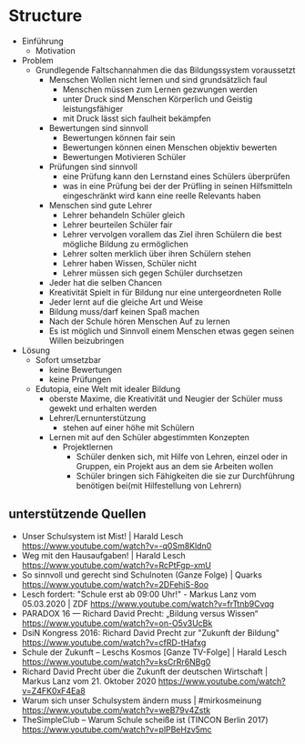 # Structure

- Einführung
  - Motivation
- Problem
  - Grundlegende Faltschannahmen die das Bildungssystem voraussetzt
    - Menschen Wollen nicht lernen und sind grundsätzlich faul
      - Menschen müssen zum Lernen gezwungen werden
      - unter Druck sind Menschen Körperlich und Geistig leistungsfähiger
      - mit Druck lässt sich faulheit bekämpfen
    - Bewertungen sind sinnvoll
      - Bewertungen können fair sein
      - Bewertungen können einen Menschen objektiv bewerten
      - Bewertungen Motivieren Schüler
    - Prüfungen sind sinnvoll
      - eine Prüfung kann den Lernstand eines Schülers überprüfen
      - was in eine Prüfung bei der der Prüfling in seinen Hilfsmitteln eingeschränkt wird kann eine reelle Relevants haben
    - Menschen sind gute Lehrer
      - Lehrer behandeln Schüler gleich
      - Lehrer beurteilen Schüler fair
      - Lehrer vervolgen vorallem das Ziel ihren Schülern die best mögliche Bildung zu ermöglichen
      - Lehrer solten merklich über ihren Schülern stehen
      - Lehrer haben Wissen, Schüler nicht
      - Lehrer müssen sich gegen Schüler durchsetzen
    - Jeder hat die selben Chancen
    - Kreativität Spielt in für Bildung nur eine untergeordneten Rolle
    - Jeder lernt auf die gleiche Art und Weise
    - Bildung muss/darf keinen Spaß machen
    - Nach der Schule hören Menschen Auf zu lernen
    - Es ist möglich und Sinnvoll einem Menschen etwas gegen seinen Willen beizubringen
- Lösung
  - Sofort umsetzbar
    - keine Bewertungen
    - keine Prüfungen
  - Edutopia, eine Welt mit idealer Bildung
    - oberste Maxime, die Kreativität und Neugier der Schüler muss gewekt und erhalten werden
    - Lehrer/Lernunterstützung
      - stehen auf einer höhe mit Schülern
    - Lernen mit auf den Schüler abgestimmten Konzepten
      - Projektlernen
        - Schüler denken sich, mit Hilfe von Lehren, einzel oder in Gruppen, ein Projekt aus an dem sie Arbeiten wollen
        - Schüler bringen sich Fähigkeiten die sie zur Durchführung benötigen bei(mit Hilfestellung von Lehrern)

## unterstützende Quellen

- Unser Schulsystem ist Mist! | Harald Lesch https://www.youtube.com/watch?v=-q0Sm8Kldn0
- Weg mit den Hausaufgaben! | Harald Lesch https://www.youtube.com/watch?v=RcPtFgp-xmU
- So sinnvoll und gerecht sind Schulnoten (Ganze Folge) | Quarks https://www.youtube.com/watch?v=2DFehiS-8oo
- Lesch fordert: "Schule erst ab 09:00 Uhr!" - Markus Lanz vom 05.03.2020 | ZDF https://www.youtube.com/watch?v=frTtnb9Cvqg
- PARADOX 16 — Richard David Precht: „Bildung versus Wissen“ https://www.youtube.com/watch?v=on-O5v3UcBk
- DsiN Kongress 2016: Richard David Precht zur "Zukunft der Bildung" https://www.youtube.com/watch?v=cfRD-tHafxg
- Schule der Zukunft – Leschs Kosmos [Ganze TV-Folge] | Harald Lesch https://www.youtube.com/watch?v=ksCrRr6NBg0
- Richard David Precht über die Zukunft der deutschen Wirtschaft | Markus Lanz vom 21. Oktober 2020 https://www.youtube.com/watch?v=Z4FK0xF4Ea8
- Warum sich unser Schulsystem ändern muss | #mirkosmeinung https://www.youtube.com/watch?v=weB79v4Zstk
- TheSimpleClub – Warum Schule scheiße ist (TINCON Berlin 2017) https://www.youtube.com/watch?v=plPBeHzv5mc
